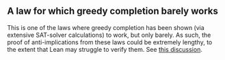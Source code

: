 ## A law for which greedy completion barely works

This is one of the laws where greedy completion has been shown (via extensive SAT-solver calculations) to work, but only barely.  As such, the proof of anti-implications from these laws could be extremely lengthy, to the extent that Lean may struggle to verify them.  See [this discussion](https://leanprover.zulipchat.com/#narrow/stream/458659-Equational/topic/1076.20!.3D.3E.203/near/476933251).
